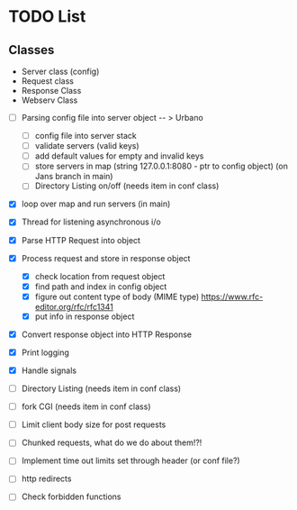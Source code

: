 # TODO List

## Classes
-	Server class (config)
-	Request class
-	Response Class
-	Webserv Class

- [ ] Parsing config file into server object -- > Urbano
	- [ ] config file into server stack
	- [ ] validate servers (valid keys)
	- [ ] add default values for empty and invalid keys
	- [ ] store servers in map (string 127.0.0.1:8080 - ptr to config object) (on Jans branch in main)
	- [ ] Directory Listing on/off (needs item in conf class)
- [x] loop over map and run servers (in main)
- [X] Thread for listening asynchronous i/o
- [x] Parse HTTP Request into object
- [x] Process request and store in response object 
	- [x] check location from request object
	- [x] find path and index in config object
	- [x] figure out content type of body (MIME type) https://www.rfc-editor.org/rfc/rfc1341
	- [x] put info in response object
- [x] Convert response object into HTTP Response
- [x] Print logging
- [x] Handle signals
- [ ] Directory Listing (needs item in conf class)
- [ ] fork CGI (needs item in conf class)
- [ ] Limit client body size for post requests
- [ ] Chunked requests, what do we do about them!?!
- [ ] Implement time out limits set through header (or conf file?)
- [ ] http redirects
- [ ] Check forbidden functions

